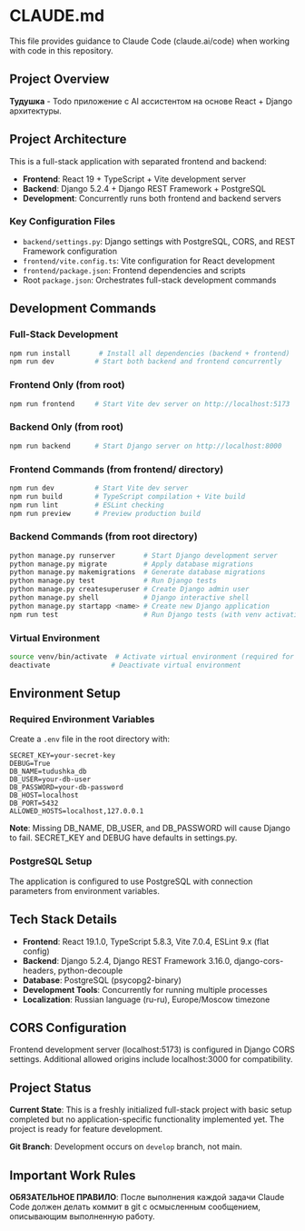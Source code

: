 # CLAUDE.md

This file provides guidance to Claude Code (claude.ai/code) when working with code in this repository.

## Project Overview

**Тудушка** - Todo приложение с AI ассистентом на основе React + Django архитектуры.

## Project Architecture

This is a full-stack application with separated frontend and backend:

- **Frontend**: React 19 + TypeScript + Vite development server
- **Backend**: Django 5.2.4 + Django REST Framework + PostgreSQL
- **Development**: Concurrently runs both frontend and backend servers

### Key Configuration Files
- `backend/settings.py`: Django settings with PostgreSQL, CORS, and REST Framework configuration
- `frontend/vite.config.ts`: Vite configuration for React development
- `frontend/package.json`: Frontend dependencies and scripts
- Root `package.json`: Orchestrates full-stack development commands

## Development Commands

### Full-Stack Development
```bash
npm run install       # Install all dependencies (backend + frontend)
npm run dev          # Start both backend and frontend concurrently
```

### Frontend Only (from root)
```bash
npm run frontend     # Start Vite dev server on http://localhost:5173
```

### Backend Only (from root)  
```bash
npm run backend      # Start Django server on http://localhost:8000
```

### Frontend Commands (from frontend/ directory)
```bash
npm run dev          # Start Vite dev server
npm run build        # TypeScript compilation + Vite build
npm run lint         # ESLint checking
npm run preview      # Preview production build
```

### Backend Commands (from root directory)
```bash
python manage.py runserver       # Start Django development server
python manage.py migrate         # Apply database migrations
python manage.py makemigrations  # Generate database migrations
python manage.py test            # Run Django tests
python manage.py createsuperuser # Create Django admin user
python manage.py shell           # Django interactive shell
python manage.py startapp <name> # Create new Django application
npm run test                     # Run Django tests (with venv activation)
```

### Virtual Environment
```bash
source venv/bin/activate  # Activate virtual environment (required for Django commands)
deactivate               # Deactivate virtual environment
```

## Environment Setup

### Required Environment Variables
Create a `.env` file in the root directory with:
```
SECRET_KEY=your-secret-key
DEBUG=True
DB_NAME=tudushka_db
DB_USER=your-db-user
DB_PASSWORD=your-db-password
DB_HOST=localhost
DB_PORT=5432
ALLOWED_HOSTS=localhost,127.0.0.1
```

**Note**: Missing DB_NAME, DB_USER, and DB_PASSWORD will cause Django to fail. SECRET_KEY and DEBUG have defaults in settings.py.

### PostgreSQL Setup
The application is configured to use PostgreSQL with connection parameters from environment variables.

## Tech Stack Details

- **Frontend**: React 19.1.0, TypeScript 5.8.3, Vite 7.0.4, ESLint 9.x (flat config)
- **Backend**: Django 5.2.4, Django REST Framework 3.16.0, django-cors-headers, python-decouple
- **Database**: PostgreSQL (psycopg2-binary) 
- **Development Tools**: Concurrently for running multiple processes
- **Localization**: Russian language (ru-ru), Europe/Moscow timezone

## CORS Configuration

Frontend development server (localhost:5173) is configured in Django CORS settings. Additional allowed origins include localhost:3000 for compatibility.

## Project Status

**Current State**: This is a freshly initialized full-stack project with basic setup completed but no application-specific functionality implemented yet. The project is ready for feature development.

**Git Branch**: Development occurs on `develop` branch, not main.

## Important Work Rules

**ОБЯЗАТЕЛЬНОЕ ПРАВИЛО**: После выполнения каждой задачи Claude Code должен делать коммит в git с осмысленным сообщением, описывающим выполненную работу.